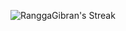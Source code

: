 ![RanggaGibran's Streak](https://github-readme-streak-stats.herokuapp.com/?user=RanggaGibran&theme=vue-dark&hide_border=false)

